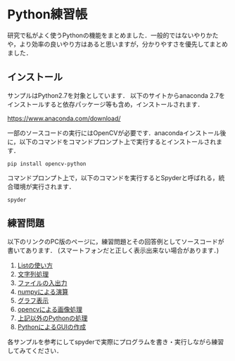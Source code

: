 # Python練習帳
研究で私がよく使うPythonの機能をまとめました．一般的ではないやりかたや，より効率の良いやり方はあると思いますが，分かりやすさを優先してまとめました．

## インストール
サンプルはPython2.7を対象としています．
以下のサイトからanaconda 2.7をインストールすると依存パッケージ等も含め，インストールされます．

https://www.anaconda.com/download/

一部のソースコードの実行にはOpenCVが必要です．anacondaインストール後に，以下のコマンドをコマンドプロンプト上で実行するとインストールされます．

    pip install opencv-python

コマンドプロンプト上で，以下のコマンドを実行するとSpyderと呼ばれる，統合環境が実行されます．

    spyder



## 練習問題

以下のリンクのPC版のページに，練習問題とその回答例としてソースコードが書いてあります．
(スマートフォンだと正しく表示出来ない場合があります．)

1. [Listの使い方](https://github.com/naka-tomo/practice_python/blob/master/1_list.ipynb)
2. [文字列処理](https://github.com/naka-tomo/practice_python/blob/master/2_string.ipynb)
3. [ファイルの入出力](https://github.com/naka-tomo/practice_python/blob/master/3_file.ipynb)
4. [numpyによる演算](https://github.com/naka-tomo/practice_python/blob/master/4_numpy.ipynb)
5. [グラフ表示](https://github.com/naka-tomo/practice_python/blob/master/5_graph.ipynb)
6. [opencvによる画像処理](https://github.com/naka-tomo/practice_python/blob/master/6_opencv.ipynb)
7. [上記以外のPythonの処理](https://github.com/naka-tomo/practice_python/blob/master/7_others.ipynb)
8. [PythonによるGUIの作成](https://github.com/naka-tomo/practice_python/blob/master/8_GUI.ipynb)

各サンプルを参考にしてspyderで実際にプログラムを書き・実行しながら練習してみてください．
